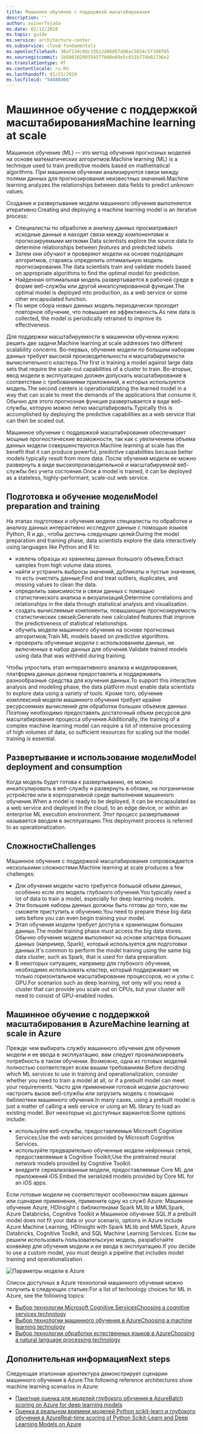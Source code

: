 ```yaml
---
title: Машинное обучение с поддержкой масштабирования
description: ''
author: zoinerTejada
ms.date: 02/12/2018
ms.topic: guide
ms.service: architecture-center
ms.subservice: cloud-fundamentals
ms.openlocfilehash: 30af134c0dc33b12d86057dd6ac5034c5f108f05
ms.sourcegitcommit: 1b50810208354577b00e89e5c031b774b02736e2
ms.translationtype: HT
ms.contentlocale: ru-RU
ms.lasthandoff: 01/23/2019
ms.locfileid: "54488466"
---
```

# <a name="machine-learning-at-scale"></a><span data-ttu-id="d28a7-102">Машинное обучение с поддержкой масштабирования</span><span class="sxs-lookup"><span data-stu-id="d28a7-102">Machine learning at scale</span></span>

<span data-ttu-id="d28a7-103">Машинное обучение (ML) — это метод обучения прогнозных моделей на основе математических алгоритмов.</span><span class="sxs-lookup"><span data-stu-id="d28a7-103">Machine learning (ML) is a technique used to train predictive models based on mathematical algorithms.</span></span> <span data-ttu-id="d28a7-104">При машинном обучении анализируются связи между полями данных для прогнозирования неизвестных значений.</span><span class="sxs-lookup"><span data-stu-id="d28a7-104">Machine learning analyzes the relationships between data fields to predict unknown values.</span></span>

<span data-ttu-id="d28a7-105">Создание и развертывание модели машинного обучения выполняется итеративно:</span><span class="sxs-lookup"><span data-stu-id="d28a7-105">Creating and deploying a machine learning model is an iterative process:</span></span>

- <span data-ttu-id="d28a7-106">Специалисты по обработке и анализу данных просматривают исходные данные и находят связи между *компонентами* и прогнозируемыми *метками*.</span><span class="sxs-lookup"><span data-stu-id="d28a7-106">Data scientists explore the source data to determine relationships between *features* and predicted *labels*.</span></span>
- <span data-ttu-id="d28a7-107">Затем они обучают и проверяют модели на основе подходящих алгоритмов, стараясь определить оптимальную модель прогнозирования.</span><span class="sxs-lookup"><span data-stu-id="d28a7-107">The data scientists train and validate models based on appropriate algorithms to find the optimal model for prediction.</span></span>
- <span data-ttu-id="d28a7-108">Найденная оптимальная модель развертывается в рабочей среде в форме веб-службы или другой инкапсулированной функции.</span><span class="sxs-lookup"><span data-stu-id="d28a7-108">The optimal model is deployed into production, as a web service or some other encapsulated function.</span></span>
- <span data-ttu-id="d28a7-109">По мере сбора новых данных модель периодически проходит повторное обучение, что повышает ее эффективность.</span><span class="sxs-lookup"><span data-stu-id="d28a7-109">As new data is collected, the model is periodically retrained to improve its effectiveness.</span></span>

<span data-ttu-id="d28a7-110">Для поддержки масштабируемости в машинном обучении нужно решить две задачи.</span><span class="sxs-lookup"><span data-stu-id="d28a7-110">Machine learning at scale addresses two different scalability concerns.</span></span> <span data-ttu-id="d28a7-111">Во-первых, обучение модели по большим наборам данных требует высокой производительности и масштабируемости вычислительного кластера.</span><span class="sxs-lookup"><span data-stu-id="d28a7-111">The first is training a model against large data sets that require the scale-out capabilities of a cluster to train.</span></span> <span data-ttu-id="d28a7-112">Во-вторых, ввод модели в эксплуатацию должен допускать масштабирование в соответствии с требованиями приложений, в которых используется модель.</span><span class="sxs-lookup"><span data-stu-id="d28a7-112">The second centers is operationalizating the learned model in a way that can scale to meet the demands of the applications that consume it.</span></span> <span data-ttu-id="d28a7-113">Обычно для этого прогнозная функция развертывается в виде веб-службы, которую можно легко масштабировать.</span><span class="sxs-lookup"><span data-stu-id="d28a7-113">Typically this is accomplished by deploying the predictive capabilities as a web service that can then be scaled out.</span></span>

<span data-ttu-id="d28a7-114">Машинное обучение с поддержкой масштабирования обеспечивает мощные прогностические возможности, так как с увеличением объема данных модели совершенствуются.</span><span class="sxs-lookup"><span data-stu-id="d28a7-114">Machine learning at scale has the benefit that it can produce powerful, predictive capabilities because better models typically result from more data.</span></span> <span data-ttu-id="d28a7-115">После обучения модели ее можно развернуть в виде высокопроизводительной и масштабируемой веб-службы без учета состояния.</span><span class="sxs-lookup"><span data-stu-id="d28a7-115">Once a model is trained, it can be deployed as a stateless, highly-performant, scale-out web service.</span></span>

## <a name="model-preparation-and-training"></a><span data-ttu-id="d28a7-116">Подготовка и обучение модели</span><span class="sxs-lookup"><span data-stu-id="d28a7-116">Model preparation and training</span></span>

<span data-ttu-id="d28a7-117">На этапах подготовки и обучения модели специалисты по обработке и анализу данных интерактивно исследуют данные с помощью языков Python, R и др., чтобы достичь следующих целей:</span><span class="sxs-lookup"><span data-stu-id="d28a7-117">During the model preparation and training phase, data scientists explore the data interactively using languages like Python and R to:</span></span>

- <span data-ttu-id="d28a7-118">извлечь образцы из хранилищ данных большого объема;</span><span class="sxs-lookup"><span data-stu-id="d28a7-118">Extract samples from high volume data stores.</span></span>
- <span data-ttu-id="d28a7-119">найти и устранить выбросы значений, дубликаты и пустые значения, то есть очистить данные;</span><span class="sxs-lookup"><span data-stu-id="d28a7-119">Find and treat outliers, duplicates, and missing values to clean the data.</span></span>
- <span data-ttu-id="d28a7-120">определить зависимости и связи данных с помощью статистического анализа и визуализаций;</span><span class="sxs-lookup"><span data-stu-id="d28a7-120">Determine correlations and relationships in the data through statistical analysis and visualization.</span></span>
- <span data-ttu-id="d28a7-121">создать вычисляемые компоненты, повышающие прогнозируемость статистических связей;</span><span class="sxs-lookup"><span data-stu-id="d28a7-121">Generate new calculated features that improve the predictiveness of statistical relationships.</span></span>
- <span data-ttu-id="d28a7-122">обучить модели машинного обучения на основе прогнозных алгоритмов;</span><span class="sxs-lookup"><span data-stu-id="d28a7-122">Train ML models based on predictive algorithms.</span></span>
- <span data-ttu-id="d28a7-123">проверить обученные модели с использованием данных, не включенных в набор данных для обучения.</span><span class="sxs-lookup"><span data-stu-id="d28a7-123">Validate trained models using data that was withheld during training.</span></span>

<span data-ttu-id="d28a7-124">Чтобы упростить этап интерактивного анализа и моделирования, платформа данных должна предоставлять и поддерживать разнообразные средства для изучения данных.</span><span class="sxs-lookup"><span data-stu-id="d28a7-124">To support this interactive analysis and modeling phase, the data platform must enable data scientists to explore data using a variety of tools.</span></span> <span data-ttu-id="d28a7-125">Кроме того, обучение комплексной модели машинного обучения требует крайне ресурсоемких вычислений для обработки больших объемов данных. Поэтому необходимо предоставить достаточный объем ресурсов для масштабирования процесса обучения.</span><span class="sxs-lookup"><span data-stu-id="d28a7-125">Additionally, the training of a complex machine learning model can require a lot of intensive processing of high volumes of data, so sufficient resources for scaling out the model training is essential.</span></span>

## <a name="model-deployment-and-consumption"></a><span data-ttu-id="d28a7-126">Развертывание и использование модели</span><span class="sxs-lookup"><span data-stu-id="d28a7-126">Model deployment and consumption</span></span>

<span data-ttu-id="d28a7-127">Когда модель будет готова к развертыванию, ее можно инкапсулировать в веб-службу и развернуть в облаке, на пограничном устройстве или в корпоративной среде выполнения машинного обучения.</span><span class="sxs-lookup"><span data-stu-id="d28a7-127">When a model is ready to be deployed, it can be encapsulated as a web service and deployed in the cloud, to an edge device, or within an enterprise ML execution environment.</span></span> <span data-ttu-id="d28a7-128">Этот процесс развертывания называется вводом в эксплуатацию.</span><span class="sxs-lookup"><span data-stu-id="d28a7-128">This deployment process is referred to as operationalization.</span></span>

## <a name="challenges"></a><span data-ttu-id="d28a7-129">Сложности</span><span class="sxs-lookup"><span data-stu-id="d28a7-129">Challenges</span></span>

<span data-ttu-id="d28a7-130">Машинное обучение с поддержкой масштабирования сопровождается несколькими сложностями:</span><span class="sxs-lookup"><span data-stu-id="d28a7-130">Machine learning at scale produces a few challenges:</span></span>

- <span data-ttu-id="d28a7-131">Для обучения модели часто требуется большой объем данных, особенно если это модель глубокого обучения.</span><span class="sxs-lookup"><span data-stu-id="d28a7-131">You typically need a lot of data to train a model, especially for deep learning models.</span></span>
- <span data-ttu-id="d28a7-132">Эти большие наборы данных должны быть готовы до того, как вы сможете приступить к обучению.</span><span class="sxs-lookup"><span data-stu-id="d28a7-132">You need to prepare these big data sets before you can even begin training your model.</span></span>
- <span data-ttu-id="d28a7-133">Этап обучения модели требует доступа к хранилищам больших данных.</span><span class="sxs-lookup"><span data-stu-id="d28a7-133">The model training phase must access the big data stores.</span></span> <span data-ttu-id="d28a7-134">Обычно обучение модели выполняют на основе кластера больших данных (например, Spark), который используется для подготовки данных.</span><span class="sxs-lookup"><span data-stu-id="d28a7-134">It's common to perform the model training using the same big data cluster, such as Spark, that is used for data preparation.</span></span>
- <span data-ttu-id="d28a7-135">В некоторых ситуациях, например для глубокого обучения, необходимо использовать кластер, который поддерживает не только горизонтальное масштабирование процессоров, но и узлы с GPU.</span><span class="sxs-lookup"><span data-stu-id="d28a7-135">For scenarios such as deep learning, not only will you need a cluster that can provide you scale out on CPUs, but your cluster will need to consist of GPU-enabled nodes.</span></span>

## <a name="machine-learning-at-scale-in-azure"></a><span data-ttu-id="d28a7-136">Машинное обучение с поддержкой масштабирования в Azure</span><span class="sxs-lookup"><span data-stu-id="d28a7-136">Machine learning at scale in Azure</span></span>

<span data-ttu-id="d28a7-137">Прежде чем выбирать службу машинного обучения для обучения модели и ее ввода в эксплуатацию, вам следует проанализировать потребность в таком обучении. Возможно, одна из готовых моделей полностью соответствует всем вашим требованиям.</span><span class="sxs-lookup"><span data-stu-id="d28a7-137">Before deciding which ML services to use in training and operationalization, consider whether you need to train a model at all, or if a prebuilt model can meet your requirements.</span></span> <span data-ttu-id="d28a7-138">Часто для применения готовой модели достаточно настроить вызов веб-службы или загрузить модель с помощью библиотеки машинного обучения.</span><span class="sxs-lookup"><span data-stu-id="d28a7-138">In many cases, using a prebuilt model is just a matter of calling a web service or using an ML library to load an existing model.</span></span> <span data-ttu-id="d28a7-139">Вот некоторые из доступных вариантов:</span><span class="sxs-lookup"><span data-stu-id="d28a7-139">Some options include:</span></span>

- <span data-ttu-id="d28a7-140">используйте веб-службы, предоставляемые Microsoft Cognitive Services;</span><span class="sxs-lookup"><span data-stu-id="d28a7-140">Use the web services provided by Microsoft Cognitive Services.</span></span>
- <span data-ttu-id="d28a7-141">используйте предварительно обученные модели нейронных сетей, предоставляемые в Cognitive Toolkit;</span><span class="sxs-lookup"><span data-stu-id="d28a7-141">Use the pretrained neural network models provided by Cognitive Toolkit.</span></span>
- <span data-ttu-id="d28a7-142">внедрите сериализованные модели, предоставляемые Core ML для приложений iOS.</span><span class="sxs-lookup"><span data-stu-id="d28a7-142">Embed the serialized models provided by Core ML for an iOS apps.</span></span>

<span data-ttu-id="d28a7-143">Если готовые модели не соответствуют особенностям ваших данных или сценария применения, примените одну из служб Azure: Машинное обучение Azure, HDInsight с библиотеками Spark MLlib и MMLSpark, Azure Databricks, Cognitive Toolkit и Машинное обучение SQL.</span><span class="sxs-lookup"><span data-stu-id="d28a7-143">If a prebuilt model does not fit your data or your scenario, options in Azure include Azure Machine Learning, HDInsight with Spark MLlib and MMLSpark, Azure Databricks, Cognitive Toolkit, and SQL Machine Learning Services.</span></span> <span data-ttu-id="d28a7-144">Если вы решили использовать пользовательскую модель, разработайте конвейер для обучения модели и ее ввода в эксплуатацию.</span><span class="sxs-lookup"><span data-stu-id="d28a7-144">If you decide to use a custom model, you must design a pipeline that includes model training and operationalization.</span></span>

![Параметры модели в Azure](./images/machine-learning-model-training-and-deployment.png)

<span data-ttu-id="d28a7-146">Список доступных в Azure технологий машинного обучения можно получить в следующих статьях:</span><span class="sxs-lookup"><span data-stu-id="d28a7-146">For a list of technology choices for ML in Azure, see the following topics:</span></span>

- [<span data-ttu-id="d28a7-147">Выбор технологии Microsoft Cognitive Services</span><span class="sxs-lookup"><span data-stu-id="d28a7-147">Choosing a cognitive services technology</span></span>](../technology-choices/cognitive-services.md)
- [<span data-ttu-id="d28a7-148">Выбор технологии машинного обучения в Azure</span><span class="sxs-lookup"><span data-stu-id="d28a7-148">Choosing a machine learning technology</span></span>](../technology-choices/data-science-and-machine-learning.md)
- [<span data-ttu-id="d28a7-149">Выбор технологии обработки естественных языков в Azure</span><span class="sxs-lookup"><span data-stu-id="d28a7-149">Choosing a natural language processing technology</span></span>](../technology-choices/natural-language-processing.md)

## <a name="next-steps"></a><span data-ttu-id="d28a7-150">Дополнительная информация</span><span class="sxs-lookup"><span data-stu-id="d28a7-150">Next steps</span></span>

<span data-ttu-id="d28a7-151">Следующая эталонная архитектура демонстрирует сценарии машинного обучения в Azure:</span><span class="sxs-lookup"><span data-stu-id="d28a7-151">The following reference architectures show machine learning scenarios in Azure:</span></span>

- [<span data-ttu-id="d28a7-152">Пакетная оценка для моделей глубокого обучения в Azure</span><span class="sxs-lookup"><span data-stu-id="d28a7-152">Batch scoring on Azure for deep learning models</span></span>](../../reference-architectures/ai/batch-scoring-deep-learning.md)
- [<span data-ttu-id="d28a7-153">Оценка в реальном времени моделей Python scikit-learn и глубокого обучения в Azure</span><span class="sxs-lookup"><span data-stu-id="d28a7-153">Real-time scoring of Python Scikit-Learn and Deep Learning Models on Azure</span></span>](../../reference-architectures/ai/realtime-scoring-python.md)